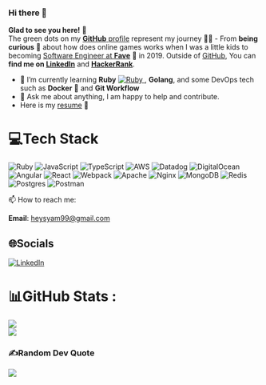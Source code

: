 ### Hi there 👋

**Glad to see you here!** :star_struck: <br> The green dots on my [**GitHub** profile](https://github.com/heysyam99?tab=repositories) represent my journey :running_man: - From **being curious** :thinking: about how does online games works when I was a little kids to becoming [Software Engineer at **Fave**](https://myfave.com/) :dart: in 2019. Outside of [GitHub](https://github.com/heysyam99/), You can **find me on [LinkedIn](https://www.linkedin.com/in/mohamad-hisyam-syazani-579847184/)** and **[HackerRank](https://www.hackerrank.com/heysyam99)**.

- 🌱  I’m currently learning **Ruby** [![Ruby](https://cdn.emojidex.com/emoji/px16/Ruby.png?1465787635 "Ruby") ](https://www.ruby-lang.org), **Golang**, and some DevOps tech such as **Docker** 🐳  and **Git Workflow**
- 💬 Ask me about anything, I am happy to help and contribute.
- Here is my [resume](https://drive.google.com/file/d/1kHYpQvqHLLTwcTmVD-O56mAunzLI_KCZ/view) 📝

# 💻Tech Stack
![Ruby](https://img.shields.io/badge/ruby-%23CC342D.svg?style=for-the-badge&logo=ruby&logoColor=white) ![JavaScript](https://img.shields.io/badge/javascript-%23323330.svg?style=for-the-badge&logo=javascript&logoColor=%23F7DF1E) ![TypeScript](https://img.shields.io/badge/typescript-%23007ACC.svg?style=for-the-badge&logo=typescript&logoColor=white) ![AWS](https://img.shields.io/badge/AWS-%23FF9900.svg?style=for-the-badge&logo=amazon-aws&logoColor=white) ![Datadog](https://img.shields.io/badge/datadog-%23632CA6.svg?style=for-the-badge&logo=datadog&logoColor=white) ![DigitalOcean](https://img.shields.io/badge/DigitalOcean-%230167ff.svg?style=for-the-badge&logo=digitalOcean&logoColor=white) ![Angular](https://img.shields.io/badge/angular-%23DD0031.svg?style=for-the-badge&logo=angular&logoColor=white) ![React](https://img.shields.io/badge/react-%2320232a.svg?style=for-the-badge&logo=react&logoColor=%2361DAFB) ![Webpack](https://img.shields.io/badge/webpack-%238DD6F9.svg?style=for-the-badge&logo=webpack&logoColor=black) ![Apache](https://img.shields.io/badge/apache-%23D42029.svg?style=for-the-badge&logo=apache&logoColor=white) ![Nginx](https://img.shields.io/badge/nginx-%23009639.svg?style=for-the-badge&logo=nginx&logoColor=white) ![MongoDB](https://img.shields.io/badge/MongoDB-%234ea94b.svg?style=for-the-badge&logo=mongodb&logoColor=white) ![Redis](https://img.shields.io/badge/redis-%23DD0031.svg?style=for-the-badge&logo=redis&logoColor=white) ![Postgres](https://img.shields.io/badge/postgres-%23316192.svg?style=for-the-badge&logo=postgresql&logoColor=white) ![Postman](https://img.shields.io/badge/Postman-FF6C37?style=for-the-badge&logo=postman&logoColor=white)

📫  How to reach me:

**Email**: heysyam99@gmail.com

## 🌐Socials
[![LinkedIn](https://img.shields.io/badge/LinkedIn-%230077B5.svg?logo=linkedin&logoColor=white)](https://linkedin.com/in/https://www.linkedin.com/in/hisyam-syazani/) 

# 📊GitHub Stats :
![](https://github-readme-stats.vercel.app/api?username=heysyam99&theme=dark&hide_border=true&include_all_commits=false&count_private=false)<br/>
![](https://github-readme-streak-stats.herokuapp.com/?user=heysyam99&theme=dark&hide_border=true)<br/>

### ✍️Random Dev Quote
![](https://quotes-github-readme.vercel.app/api?type=horizontal&theme=radical)

